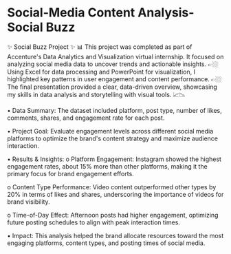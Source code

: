 # Social-Media Content Analysis- Social Buzz
✨ Social Buzz Project ✨
📊 This project was completed as part of Accenture's Data Analytics and Visualization virtual internship. It focused on analyzing social media data to uncover trends and actionable insights.
👉🏼 Using Excel for data processing and PowerPoint for visualization, I highlighted key patterns in user engagement and content performance. 
👉🏼 The final presentation provided a clear, data-driven overview, showcasing my skills in data analysis and storytelling with visual tools. 📈📉

•	Data Summary: The dataset included platform, post type, number of likes, comments, shares, and engagement rate for each post.

•	Project Goal: Evaluate engagement levels across different social media platforms to optimize the brand's content strategy and maximize audience interaction.

•	Results & Insights:
o	Platform Engagement: Instagram showed the highest engagement rates, about 15% more than other platforms, making it the primary focus for brand engagement efforts.

o	Content Type Performance: Video content outperformed other types by 20% in terms of likes and shares, underscoring the importance of videos for brand visibility.

o	Time-of-Day Effect: Afternoon posts had higher engagement, optimizing future posting schedules to align with peak interaction times.

•	Impact: This analysis helped the brand allocate resources toward the most engaging platforms, content types, and posting times of social media.

